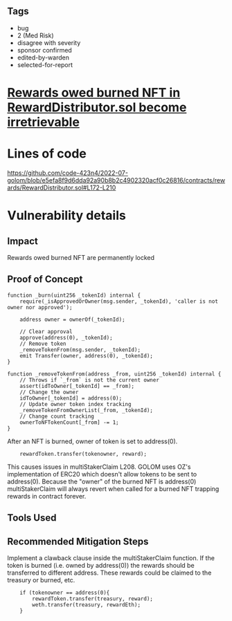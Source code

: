 ## Tags

- bug
- 2 (Med Risk)
- disagree with severity
- sponsor confirmed
- edited-by-warden
- selected-for-report

# [Rewards owed burned NFT in RewardDistributor.sol become irretrievable](https://github.com/code-423n4/2022-07-golom-findings/issues/86) 

# Lines of code

https://github.com/code-423n4/2022-07-golom/blob/e5efa8f9d6dda92a90b8b2c4902320acf0c26816/contracts/rewards/RewardDistributor.sol#L172-L210


# Vulnerability details

## Impact
Rewards owed burned NFT are permanently locked

## Proof of Concept
    function _burn(uint256 _tokenId) internal {
        require(_isApprovedOrOwner(msg.sender, _tokenId), 'caller is not owner nor approved');

        address owner = ownerOf(_tokenId);

        // Clear approval
        approve(address(0), _tokenId);
        // Remove token
        _removeTokenFrom(msg.sender, _tokenId);
        emit Transfer(owner, address(0), _tokenId);
    }

    function _removeTokenFrom(address _from, uint256 _tokenId) internal {
        // Throws if `_from` is not the current owner
        assert(idToOwner[_tokenId] == _from);
        // Change the owner
        idToOwner[_tokenId] = address(0);
        // Update owner token index tracking
        _removeTokenFromOwnerList(_from, _tokenId);
        // Change count tracking
        ownerToNFTokenCount[_from] -= 1;
    }

After an NFT is burned, owner of token is set to address(0).

        rewardToken.transfer(tokenowner, reward);

This causes issues in multiStakerClaim L208. GOLOM uses OZ's implementation of ERC20 which doesn't allow tokens to be sent to address(0). Because the "owner" of the burned NFT is address(0) multiStakerClaim will always revert when called for a burned NFT trapping rewards in contract forever.

## Tools Used

## Recommended Mitigation Steps
Implement a clawback clause inside the multiStakerClaim function. If the token is burned (i.e. owned by address(0)) the rewards should be transferred to different address. These rewards could be claimed to the treasury or burned, etc. 

        if (tokenowner == address(0){
            rewardToken.transfer(treasury, reward);
            weth.transfer(treasury, rewardEth);
        }

